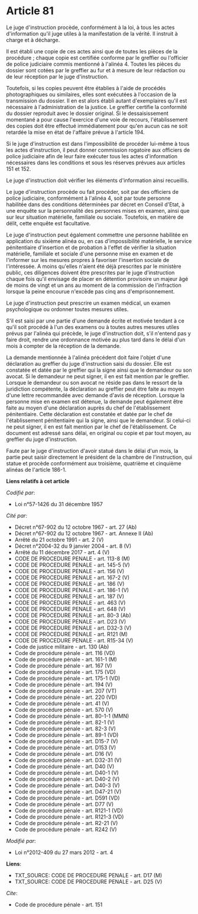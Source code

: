 # Article 81

Le juge d'instruction procède, conformément à la loi, à tous les actes d'information qu'il juge utiles à la manifestation de
la vérité. Il instruit à charge et à décharge. 

Il est établi une copie de ces actes ainsi que de toutes les pièces de la procédure ; chaque copie est certifiée conforme par
le greffier ou l'officier de police judiciaire commis mentionné à l'alinéa 4. Toutes les pièces du dossier sont cotées par le
greffier au fur et à mesure de leur rédaction ou de leur réception par le juge d'instruction. 

Toutefois, si les copies peuvent être établies à l'aide de procédés photographiques ou similaires, elles sont exécutées à
l'occasion de la transmission du dossier. Il en est alors établi autant d'exemplaires qu'il est nécessaire à l'administration
de la justice. Le greffier certifie la conformité du dossier reproduit avec le dossier original. Si le dessaisissement
momentané a pour cause l'exercice d'une voie de recours, l'établissement des copies doit être effectué immédiatement pour
qu'en aucun cas ne soit retardée la mise en état de l'affaire prévue à l'article 194.

Si le juge d'instruction est dans l'impossibilité de procéder lui-même à tous les actes d'instruction, il peut donner
commission rogatoire aux officiers de police judiciaire afin de leur faire exécuter tous les actes d'information nécessaires
dans les conditions et sous les réserves prévues aux articles 151 et 152. 

Le juge d'instruction doit vérifier les éléments d'information ainsi recueillis. 

Le juge d'instruction procède ou fait procéder, soit par des officiers de police judiciaire, conformément à l'alinéa 4, soit
par toute personne habilitée dans des conditions déterminées par décret en Conseil d'Etat, à une enquête sur la personnalité
des personnes mises en examen, ainsi que sur leur situation matérielle, familiale ou sociale. Toutefois, en matière de délit,
cette enquête est facultative. 

Le juge d'instruction peut également commettre une personne habilitée en application du sixième alinéa ou, en cas
d'impossibilité matérielle, le service pénitentiaire d'insertion et de probation à l'effet de vérifier la situation
matérielle, familiale et sociale d'une personne mise en examen et de l'informer sur les mesures propres à favoriser
l'insertion sociale de l'intéressée. A moins qu'elles n'aient été déjà prescrites par le ministère public, ces diligences
doivent être prescrites par le juge d'instruction chaque fois qu'il envisage de placer en détention provisoire un majeur âgé
de moins de vingt et un ans au moment de la commission de l'infraction lorsque la peine encourue n'excède pas cinq ans
d'emprisonnement. 

Le juge d'instruction peut prescrire un examen médical, un examen psychologique ou ordonner toutes mesures utiles.

S'il est saisi par une partie d'une demande écrite et motivée tendant à ce qu'il soit procédé à l'un des examens ou à toutes
autres mesures utiles prévus par l'alinéa qui précède, le juge d'instruction doit, s'il n'entend pas y faire droit, rendre
une ordonnance motivée au plus tard dans le délai d'un mois à compter de la réception de la demande. 

La demande mentionnée à l'alinéa précédent doit faire l'objet d'une déclaration au greffier du juge d'instruction saisi du
dossier. Elle est constatée et datée par le greffier qui la signe ainsi que le demandeur ou son avocat. Si le demandeur ne
peut signer, il en est fait mention par le greffier. Lorsque le demandeur ou son avocat ne réside pas dans le ressort de la
juridiction compétente, la déclaration au greffier peut être faite au moyen d'une lettre recommandée avec demande d'avis de
réception. Lorsque la personne mise en examen est détenue, la demande peut également être faite au moyen d'une déclaration
auprès du chef de l'établissement pénitentiaire. Cette déclaration est constatée et datée par le chef de l'établissement
pénitentiaire qui la signe, ainsi que le demandeur. Si celui-ci ne peut signer, il en est fait mention par le chef de
l'établissement. Ce document est adressé sans délai, en original ou copie et par tout moyen, au greffier du juge
d'instruction. 

Faute par le juge d'instruction d'avoir statué dans le délai d'un mois, la partie peut saisir directement le président de la
chambre de l'instruction, qui statue et procède conformément aux troisième, quatrième et cinquième alinéas de l'article
186-1.

**Liens relatifs à cet article**

_Codifié par_:

  - Loi n°57-1426 du 31 décembre 1957

_Cité par_:

  - Décret n°67-902 du 12 octobre 1967 - art. 27 (Ab)
  - Décret n°67-902 du 12 octobre 1967 - art. Annexe II (Ab)
  - Arrêté du 21 octobre 1991 - art. 2 (V)
  - Décret n°2004-32 du 9 janvier 2004 - art. 8 (V)
  - Arrêté du 11 décembre 2017 - art. 4 (V)
  - CODE DE PROCEDURE PENALE - art. 113-8 (M)
  - CODE DE PROCEDURE PENALE - art. 145-5 (V)
  - CODE DE PROCEDURE PENALE - art. 156 (V)
  - CODE DE PROCEDURE PENALE - art. 167-2 (V)
  - CODE DE PROCEDURE PENALE - art. 186 (V)
  - CODE DE PROCEDURE PENALE - art. 186-1 (V)
  - CODE DE PROCEDURE PENALE - art. 187 (V)
  - CODE DE PROCEDURE PENALE - art. 463 (V)
  - CODE DE PROCEDURE PENALE - art. 648 (V)
  - CODE DE PROCEDURE PENALE - art. 80-3 (Ab)
  - CODE DE PROCEDURE PENALE - art. D23 (V)
  - CODE DE PROCEDURE PENALE - art. D32-3 (V)
  - CODE DE PROCEDURE PENALE - art. R121 (M)
  - CODE DE PROCEDURE PENALE - art. R15-34 (V)
  - Code de justice militaire - art. 130 (Ab)
  - Code de procédure pénale - art. 116 (VD)
  - Code de procédure pénale - art. 161-1 (M)
  - Code de procédure pénale - art. 167 (V)
  - Code de procédure pénale - art. 175 (VD)
  - Code de procédure pénale - art. 175-1 (VD)
  - Code de procédure pénale - art. 194 (V)
  - Code de procédure pénale - art. 207 (VT)
  - Code de procédure pénale - art. 220 (VD)
  - Code de procédure pénale - art. 41 (V)
  - Code de procédure pénale - art. 570 (V)
  - Code de procédure pénale - art. 80-1-1 (MMN)
  - Code de procédure pénale - art. 82-1 (V)
  - Code de procédure pénale - art. 82-3 (V)
  - Code de procédure pénale - art. 89-1 (VD)
  - Code de procédure pénale - art. D15-7 (V)
  - Code de procédure pénale - art. D153 (V)
  - Code de procédure pénale - art. D16 (V)
  - Code de procédure pénale - art. D32-31 (V)
  - Code de procédure pénale - art. D40 (V)
  - Code de procédure pénale - art. D40-1 (V)
  - Code de procédure pénale - art. D40-2 (V)
  - Code de procédure pénale - art. D40-3 (V)
  - Code de procédure pénale - art. D47-21 (V)
  - Code de procédure pénale - art. D591 (VD)
  - Code de procédure pénale - art. D77 (V)
  - Code de procédure pénale - art. R121-1 (VD)
  - Code de procédure pénale - art. R121-3 (VD)
  - Code de procédure pénale - art. R2-21 (V)
  - Code de procédure pénale - art. R242 (V)

_Modifié par_:

  - Loi n°2012-409 du 27 mars 2012 - art. 4

**Liens**:

  - TXT_SOURCE: CODE DE PROCEDURE PENALE - art. D17 (M)
  - TXT_SOURCE: CODE DE PROCEDURE PENALE - art. D25 (V)

_Cite_:

  - Code de procédure pénale - art. 151
